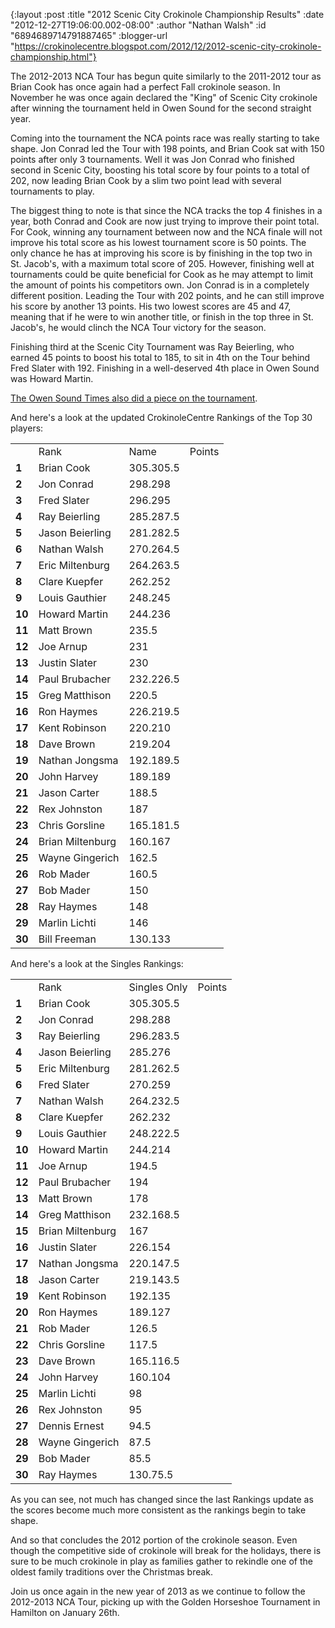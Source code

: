 {:layout :post
 :title "2012 Scenic City Crokinole Championship Results"
 :date "2012-12-27T19:06:00.002-08:00"
 :author "Nathan Walsh"
 :id "6894689714791887465"
 :blogger-url "https://crokinolecentre.blogspot.com/2012/12/2012-scenic-city-crokinole-championship.html"}

The 2012-2013 NCA Tour has begun quite similarly to the 2011-2012 tour as Brian Cook has once again had a perfect Fall crokinole season. In November he was once again declared the "King" of Scenic City crokinole after winning the tournament held in Owen Sound for the second straight year. 

Coming into the tournament the NCA points race was really starting to take shape. Jon Conrad led the Tour with 198 points, and Brian Cook sat with 150 points after only 3 tournaments. Well it was Jon Conrad who finished second in Scenic City, boosting his total score by four points to a total of 202, now leading Brian Cook by a slim two point lead with several tournaments to play.

The biggest thing to note is that since the NCA tracks the top 4 finishes in a year, both Conrad and Cook are now just trying to improve their point total. For Cook, winning any tournament between now and the NCA finale will not improve his total score as his lowest tournament score is 50 points. The only chance he has at improving his score is by finishing in the top two in St. Jacob's, with a maximum total score of 205. However, finishing well at tournaments could be quite beneficial for Cook as he may attempt to limit the amount of points his competitors own. Jon Conrad is in a completely different position. Leading the Tour with 202 points, and he can still improve his score by another 13 points. His two lowest scores are 45 and 47, meaning that if he were to win another title, or finish in the top three in St. Jacob's, he would clinch the NCA Tour victory for the season.

Finishing third at the Scenic City Tournament was Ray Beierling, who earned 45 points to boost his total to 185, to sit in 4th on the Tour behind Fred Slater with 192. Finishing in a well-deserved 4th place in Owen Sound was Howard Martin.

[The Owen Sound Times also did a piece on the tournament](http://www.owensoundsuntimes.com/2012/11/25/crokinole-masters-descend-on-owen-sound).

And here's a look at the updated CrokinoleCentre Rankings of the Top 30 players:

<table>
	<tbody>
		<th>
			<td>Rank</td>
			<td>Name</td>
			<td>Points</td>
		</th>
		<tr>
			<td><strong>1</strong></td>
			<td>Brian Cook</td>
			<td>305.305.5</td>
		</tr>
		<tr>
			<td><strong>2</strong></td>
			<td>Jon Conrad</td>
			<td>298.298</td>
		</tr>
		<tr>
			<td><strong>3</strong></td>
			<td>Fred Slater</td>
			<td>296.295</td>
		</tr>
		<tr>
			<td><strong>4</strong></td>
			<td>Ray Beierling</td>
			<td>285.287.5</td>
		</tr>
		<tr>
			<td><strong>5</strong></td>
			<td>Jason Beierling</td>
			<td>281.282.5</td>
		</tr>
		<tr>
			<td><strong>6</strong></td>
			<td>Nathan Walsh</td>
			<td>270.264.5</td>
		</tr>
		<tr>
			<td><strong>7</strong></td>
			<td>Eric Miltenburg</td>
			<td>264.263.5</td>
		</tr>
		<tr>
			<td><strong>8</strong></td>
			<td>Clare Kuepfer</td>
			<td>262.252</td>
		</tr>
		<tr>
			<td><strong>9</strong></td>
			<td>Louis Gauthier</td>
			<td>248.245</td>
		</tr>
		<tr>
			<td><strong>10</strong></td>
			<td>Howard Martin</td>
			<td>244.236</td>
		</tr>
		<tr>
			<td><strong>11</strong></td>
			<td>Matt Brown</td>
			<td>235.5</td>
		</tr>
		<tr>
			<td><strong>12</strong></td>
			<td>Joe Arnup</td>
			<td>231</td>
		</tr>
		<tr>
			<td><strong>13</strong></td>
			<td>Justin Slater</td>
			<td>230</td>
		</tr>
		<tr>
			<td><strong>14</strong></td>
			<td>Paul Brubacher</td>
			<td>232.226.5</td>
		</tr>
		<tr>
			<td><strong>15</strong></td>
			<td>Greg Matthison</td>
			<td>220.5</td>
		</tr>
		<tr>
			<td><strong>16</strong></td>
			<td>Ron Haymes</td>
			<td>226.219.5</td>
		</tr>
		<tr>
			<td><strong>17</strong></td>
			<td>Kent Robinson</td>
			<td>220.210</td>
		</tr>
		<tr>
			<td><strong>18</strong></td>
			<td>Dave Brown</td>
			<td>219.204</td>
		</tr>
		<tr>
			<td><strong>19</strong></td>
			<td>Nathan Jongsma</td>
			<td>192.189.5</td>
		</tr>
		<tr>
			<td><strong>20</strong></td>
			<td>John Harvey</td>
			<td>189.189</td>
		</tr>
		<tr>
			<td><strong>21</strong></td>
			<td>Jason Carter</td>
			<td>188.5</td>
		</tr>
		<tr>
			<td><strong>22</strong></td>
			<td>Rex Johnston</td>
			<td>187</td>
		</tr>
		<tr>
			<td><strong>23</strong></td>
			<td>Chris Gorsline</td>
			<td>165.181.5</td>
		</tr>
		<tr>
			<td><strong>24</strong></td>
			<td>Brian Miltenburg</td>
			<td>160.167</td>
		</tr>
		<tr>
			<td><strong>25</strong></td>
			<td>Wayne Gingerich</td>
			<td>162.5</td>
		</tr>
		<tr>
			<td><strong>26</strong></td>
			<td>Rob Mader</td>
			<td>160.5</td>
		</tr>
		<tr>
			<td><strong>27</strong></td>
			<td>Bob Mader</td>
			<td>150</td>
		</tr>
		<tr>
			<td><strong>28</strong></td>
			<td>Ray Haymes</td>
			<td>148</td>
		</tr>
		<tr>
			<td><strong>29</strong></td>
			<td>Marlin Lichti</td>
			<td>146</td>
		</tr>
		<tr>
			<td><strong>30</strong></td>
			<td>Bill Freeman</td>
			<td>130.133</td>
		</tr>
	</tbody>
</table>

And here's a look at the Singles Rankings:

<table>
	<tbody>
		<th>
			<td>Rank</td>
			<td>Singles Only</td>
			<td>Points</td>
		</th>
		<tr>
			<td><strong>1</strong></td>
			<td>Brian Cook</td>
			<td>305.305.5</td>
		</tr>
		<tr>
			<td><strong>2</strong></td>
			<td>Jon Conrad</td>
			<td>298.288</td>
		</tr>
		<tr>
			<td><strong>3</strong></td>
			<td>Ray Beierling</td>
			<td>296.283.5</td>
		</tr>
		<tr>
			<td><strong>4</strong></td>
			<td>Jason Beierling</td>
			<td>285.276</td>
		</tr>
		<tr>
			<td><strong>5</strong></td>
			<td>Eric Miltenburg</td>
			<td>281.262.5</td>
		</tr>
		<tr>
			<td><strong>6</strong></td>
			<td>Fred Slater</td>
			<td>270.259</td>
		</tr>
		<tr>
			<td><strong>7</strong></td>
			<td>Nathan Walsh</td>
			<td>264.232.5</td>
		</tr>
		<tr>
			<td><strong>8</strong></td>
			<td>Clare Kuepfer</td>
			<td>262.232</td>
		</tr>
		<tr>
			<td><strong>9</strong></td>
			<td>Louis Gauthier</td>
			<td>248.222.5</td>
		</tr>
		<tr>
			<td><strong>10</strong></td>
			<td>Howard Martin</td>
			<td>244.214</td>
		</tr>
		<tr>
			<td><strong>11</strong></td>
			<td>Joe Arnup</td>
			<td>194.5</td>
		</tr>
		<tr>
			<td><strong>12</strong></td>
			<td>Paul Brubacher</td>
			<td>194</td>
		</tr>
		<tr>
			<td><strong>13</strong></td>
			<td>Matt Brown</td>
			<td>178</td>
		</tr>
		<tr>
			<td><strong>14</strong></td>
			<td>Greg Matthison</td>
			<td>232.168.5</td>
		</tr>
		<tr>
			<td><strong>15</strong></td>
			<td>Brian Miltenburg</td>
			<td>167</td>
		</tr>
		<tr>
			<td><strong>16</strong></td>
			<td>Justin Slater</td>
			<td>226.154</td>
		</tr>
		<tr>
			<td><strong>17</strong></td>
			<td>Nathan Jongsma</td>
			<td>220.147.5</td>
		</tr>
		<tr>
			<td><strong>18</strong></td>
			<td>Jason Carter</td>
			<td>219.143.5</td>
		</tr>
		<tr>
			<td><strong>19</strong></td>
			<td>Kent Robinson</td>
			<td>192.135</td>
		</tr>
		<tr>
			<td><strong>20</strong></td>
			<td>Ron Haymes</td>
			<td>189.127</td>
		</tr>
		<tr>
			<td><strong>21</strong></td>
			<td>Rob Mader</td>
			<td>126.5</td>
		</tr>
		<tr>
			<td><strong>22</strong></td>
			<td>Chris Gorsline</td>
			<td>117.5</td>
		</tr>
		<tr>
			<td><strong>23</strong></td>
			<td>Dave Brown</td>
			<td>165.116.5</td>
		</tr>
		<tr>
			<td><strong>24</strong></td>
			<td>John Harvey</td>
			<td>160.104</td>
		</tr>
		<tr>
			<td><strong>25</strong></td>
			<td>Marlin Lichti</td>
			<td>98</td>
		</tr>
		<tr>
			<td><strong>26</strong></td>
			<td>Rex Johnston</td>
			<td>95</td>
		</tr>
		<tr>
			<td><strong>27</strong></td>
			<td>Dennis Ernest</td>
			<td>94.5</td>
		</tr>
		<tr>
			<td><strong>28</strong></td>
			<td>Wayne Gingerich</td>
			<td>87.5</td>
		</tr>
		<tr>
			<td><strong>29</strong></td>
			<td>Bob Mader</td>
			<td>85.5</td>
		</tr>
		<tr>
			<td><strong>30</strong></td>
			<td>Ray Haymes</td>
			<td>130.75.5</td>
		</tr>
	</tbody>
</table>

As you can see, not much has changed since the last Rankings update as the scores become much more consistent as the rankings begin to take shape.

And so that concludes the 2012 portion of the crokinole season. Even though the competitive side of crokinole will break for the holidays, there is sure to be much crokinole in play as families gather to rekindle one of the oldest family traditions over the Christmas break.

Join us once again in the new year of 2013 as we continue to follow the 2012-2013 NCA Tour, picking up with the Golden Horseshoe Tournament in Hamilton on January 26th.
